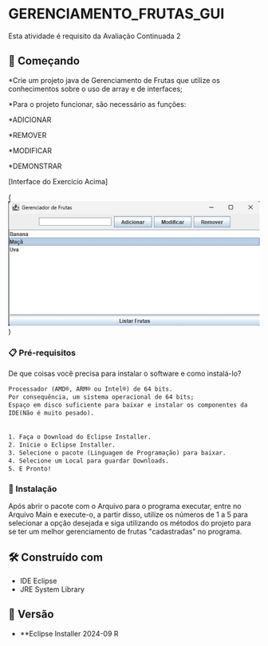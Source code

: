# GERENCIAMENTO_FRUTAS_GUI

Esta atividade é requisito da Avaliação Continuada 2

## 🚀 Começando


*Crie um projeto java de Gerenciamento de Frutas que utilize os conhecimentos sobre o uso de array e de interfaces;

*Para o projeto funcionar, são necessário as funções:

*ADICIONAR

*REMOVER

*MODIFICAR 

*DEMONSTRAR

[Interface do Exercício Acima]

(![BibliotecadeConversões](InterfaceGUI.jpg))

### 📋 Pré-requisitos

De que coisas você precisa para instalar o software e como instalá-lo?

```
Processador (AMD®, ARM® ou Intel®) de 64 bits.
Por consequência, um sistema operacional de 64 bits;
Espaço em disco suficiente para baixar e instalar os componentes da IDE(Não é muito pesado).


1. Faça o Download do Eclipse Installer.
2. Inicie o Eclipse Installer.
3. Selecione o pacote (Linguagem de Programação) para baixar.
4. Selecione um Local para guardar Downloads.
5. E Pronto!

```

### 🔧 Instalação

Após abrir o pacote com o Arquivo para o programa executar, entre no Arquivo Main e execute-o, a partir disso, utilize os números de 1 a 5 para selecionar a opção desejada e siga utilizando os métodos do projeto para se ter um melhor gerenciamento de frutas "cadastradas" no programa.



## 🛠️ Construído com

* IDE Eclipse
* JRE System Library

## 📌 Versão

* **Eclipse Installer 2024-09 R
  
